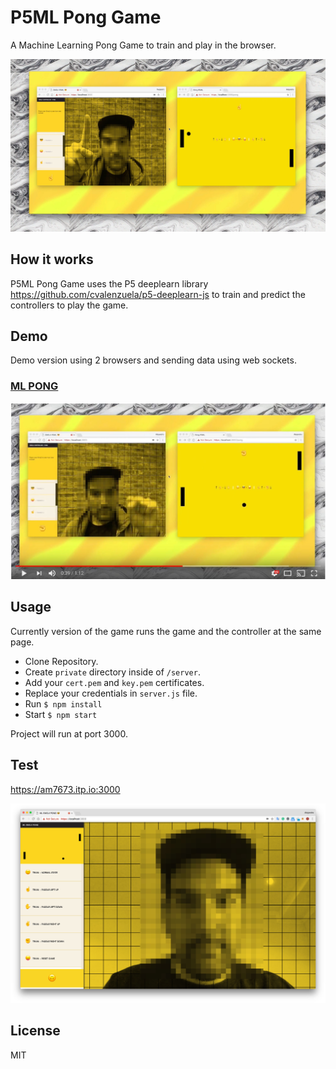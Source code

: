 # P5ML Pong Game

A Machine Learning Pong Game to train and play in the browser.

![ML PONG](public/images/doc01.jpg)

## How it works

P5ML Pong Game uses the P5 deeplearn library https://github.com/cvalenzuela/p5-deeplearn-js to train and predict the controllers to play the game.


## Demo

Demo version using 2 browsers and sending data using web sockets.

### [ML PONG](https://www.youtube.com/watch?v=koZYwOAHmQM&feature=youtu.be)
[![ML PONG](public/images/video.jpg)](https://www.youtube.com/watch?v=koZYwOAHmQM&feature=youtu.be)


## Usage

Currently version of the game runs the game and the controller at the same page.

- Clone Repository.
- Create `private` directory inside of `/server`.
- Add your `cert.pem` and `key.pem` certificates.
- Replace your credentials in `server.js` file.
- Run `$ npm install`
- Start `$ npm start`

Project will run at port 3000.

## Test

https://am7673.itp.io:3000

![ML PONG](public/images/current.jpg)


## License

MIT
